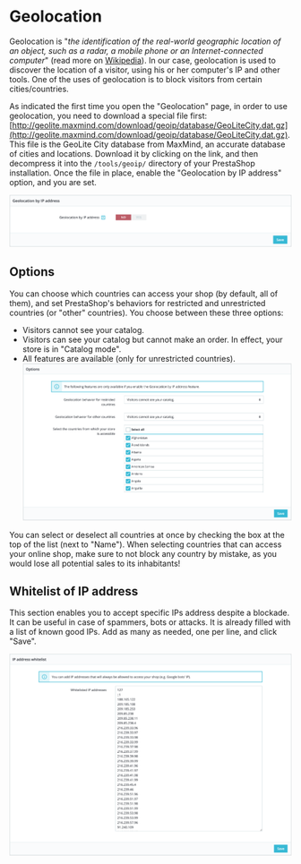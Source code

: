 # Geolocation

Geolocation is "_the identification of the real-world geographic location of an object, such as a radar, a mobile phone or an Internet-connected computer_" \(read more on [Wikipedia](http://en.wikipedia.org/wiki/Geolocation)\). In our case, geolocation is used to discover the location of a visitor, using his or her computer's IP and other tools. One of the uses of geolocation is to block visitors from certain cities/countries.

As indicated the first time you open the "Geolocation" page, in order to use geolocation, you need to download a special file first: [http://geolite.maxmind.com/download/geoip/database/GeoLiteCity.dat.gz](http://geolite.maxmind.com/download/geoip/database/GeoLiteCity.dat.gz). This file is the GeoLite City database from MaxMind, an accurate database of cities and locations. Download it by clicking on the link, and then decompress it into the `/tools/geoip/` directory of your PrestaShop installation. Once the file in place, enable the "Geolocation by IP address" option, and you are set.

![](../../../../.gitbook/assets/64225610%20%284%29%20%284%29.png)

## Options <a id="Geolocation-Options"></a>

You can choose which countries can access your shop \(by default, all of them\), and set PrestaShop's behaviors for restricted and unrestricted countries \(or "other" countries\). You choose between these three options:

* Visitors cannot see your catalog.
* Visitors can see your catalog but cannot make an order. In effect, your store is in "Catalog mode".
* All features are available \(only for unrestricted countries\).  ![](../../../../.gitbook/assets/64225611%20%284%29%20%282%29%20%281%29.png)

You can select or deselect all countries at once by checking the box at the top of the list \(next to "Name"\). When selecting countries that can access your online shop, make sure to not block any country by mistake, as you would lose all potential sales to its inhabitants!

## Whitelist of IP address <a id="Geolocation-WhitelistofIPaddress"></a>

This section enables you to accept specific IPs address despite a blockade. It can be useful in case of spammers, bots or attacks. It is already filled with a list of known good IPs. Add as many as needed, one per line, and click "Save".

![](../../../../.gitbook/assets/64225612%20%284%29%20%283%29%20%283%29.png)

